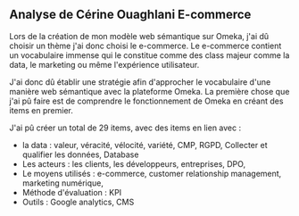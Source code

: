 ## Analyse de Cérine Ouaghlani E-commerce

Lors de la création de mon modèle web sémantique sur Omeka, j'ai dû choisir un thème j'ai donc choisi le e-commerce. Le e-commerce contient un vocabulaire immense qui le constitue comme des class majeur comme la data, le marketing ou même l'expérience utilisateur.

J'ai donc dû établir une stratégie afin d'approcher le vocabulaire d'une manière web sémantique avec la plateforme Omeka. La première chose que j'ai pû faire est de comprendre le fonctionnement de Omeka en créant des items en premier.

J'ai pû créer un total de 29 items, avec des items en lien avec :
- la data : valeur, véracité, vélocité, variété, CMP, RGPD, Collecter et qualifier les données, Database
- Les acteurs : les clients, les développeurs, entreprises, DPO,
- Le moyens utilisés : e-commerce, customer relationship management, marketing numérique,
- Méthode d'évaluation : KPI
- Outils : Google analytics, CMS
